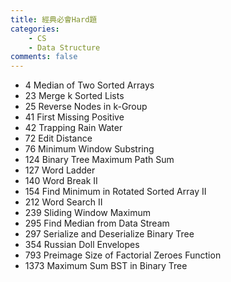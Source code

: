 ```yaml
---
title: 經典必會Hard題
categories: 
    - CS
    - Data Structure
comments: false
---
```



- 4 Median of Two Sorted Arrays
- 23 Merge k Sorted Lists
- 25 Reverse Nodes in k-Group
- 41 First Missing Positive
- 42 Trapping Rain Water
- 72 Edit Distance
- 76 Minimum Window Substring
- 124 Binary Tree Maximum Path Sum
- 127 Word Ladder
- 140 Word Break II
- 154 Find Minimum in Rotated Sorted Array II
- 212 Word Search II
- 239 Sliding Window Maximum
- 295 Find Median from Data Stream
- 297 Serialize and Deserialize Binary Tree 
- 354 Russian Doll Envelopes
- 793 Preimage Size of Factorial Zeroes Function
- 1373 Maximum Sum BST in Binary Tree

